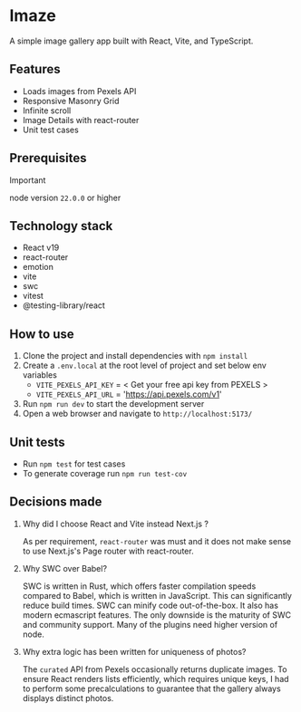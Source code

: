 # Imaze

A simple image gallery app built with React, Vite, and TypeScript.

## Features

- Loads images from Pexels API
- Responsive Masonry Grid
- Infinite scroll
- Image Details with react-router
- Unit test cases

## Prerequisites

> [!IMPORTANT]
> node version `22.0.0` or higher

## Technology stack

- React v19
- react-router
- emotion
- vite
- swc
- vitest
- @testing-library/react

## How to use

1. Clone the project and install dependencies with `npm install`
2. Create a `.env.local` at the root level of project and set below env variables
   - `VITE_PEXELS_API_KEY` = < Get your free api key from PEXELS >
   - `VITE_PEXELS_API_URL` = 'https://api.pexels.com/v1'
3. Run `npm run dev` to start the development server
4. Open a web browser and navigate to `http://localhost:5173/`

## Unit tests

- Run `npm test` for test cases
- To generate coverage run `npm run test-cov`

## Decisions made

1. Why did I choose React and Vite instead Next.js ?

   As per requirement, `react-router` was must and it does not make sense to use Next.js's Page router with react-router.

2. Why SWC over Babel?

   SWC is written in Rust, which offers faster compilation speeds compared to Babel, which is written in JavaScript. This can significantly reduce build times. SWC can minify code out-of-the-box. It also has modern ecmascript features. The only downside is the maturity of SWC and community support. Many of the plugins need higher version of node.

3. Why extra logic has been written for uniqueness of photos?

   The `curated` API from Pexels occasionally returns duplicate images. To ensure React renders lists efficiently, which requires unique keys, I had to perform some precalculations to guarantee that the gallery always displays distinct photos.
